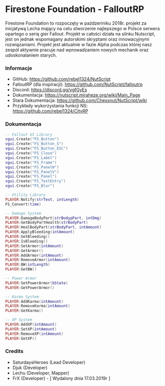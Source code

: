 ﻿ # Firestone Foundation - FalloutRP
Firestone Foundation to rozpoczęty w paźdzeriniku 2018r. projekt za inicjatywą Lecha mający na celu stworzenie najlepszego w Polsce serwera opartego o serię gier Fallout. Projekt w całości działa na silnku Nutscript, jest on jednak wspomagany autorskimi skryptami oraz innowacyjnymi rozwiązaniami. Projekt jest aktualnie w  fazie Alpha podczas której nasz zespół aktywnie pracuje nad wprowadzaniem nowych mechanik oraz  udoskonalaniem starych. 

### Informacje
- GitHub: https://github.com/rebel1324/NutScript
- FalloutRP (dla inspiracji): https://github.com/NutScript/falloutrp
- Discord: https://discord.gg/vgfGyEs
- Dokumentacja: https://nutscript.miraheze.org/wiki/Main_Page
- Stara Dokumentacja: https://github.com/Chessnut/NutScript/wiki
- Przykłady wykorzystania funkcji NS: https://github.com/rebel1324/CityRP 

### Dokumentacja
```lua
-- Fallout UI Library 
vgui.Create("FS_Button")
vgui.Create("FS_Button_S")
vgui.Create("FS_Button_ESC")
vgui.Create("FS_Close")
vgui.Create("FS_Label")
vgui.Create("FS_Frame")
vgui.Create("FS_PanelH")
vgui.Create("FS_PanelV")
vgui.Create("FS_Panel")
vgui.Create("FS_TextEntry")
vgui.Create("FS_Blur")

-- Utility Library 
PLAYER:Notify(strText, intLength)
FS_Convert(time) 

-- Damage System 
PLAYER:DamageBodyPart(strBodypPart, intDmg)
PLAYER:GetBodyPartHealth(strBodyPart)
PLAYER:HealBodyPart(strBodyPart, intAmount)
PLAYER:ApplyBleeding(intAmount)
PLAYER:GetBleeding()
PLAYER:IsBleeding()
PLAYER:SetArmor(intAmount)
PLAYER:GetArmor()
PLAYER:AddArmor(intAmount)
PLAYER:RemoveArmor(intAmount)
PLAYER:BW(intLength)
PLAYER:GetBW()

-- Power Armor
PLAYER:SetPowerArmor(bState)
PLAYER:GetPowerArmor()

-- Karma System
PLAYER:AddKarma(intAmount)
PLAYER:RemoveKarma(intAmount)
PLAYER:GetKarma()

-- XP System 
PLAYER:AddXP(intAmount)
PLAYER:SetXP(intAmount)
PLAYER:RemoveXP(intAmount)
PLAYER:GetXP()
```

### Credits
- SaturdaysHeroes (Lead Developer)
- Djuk (Developer)
- Lechu (Developer, Mapper)
- FrX (Developer) - [ Wydalony dnia 17.03.2019r ]
